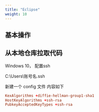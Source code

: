 ```yaml
---
title: "Eclipse"
weight: 10
---
```


## 基本操作

## 从本地仓库拉取代码

Windows 10， 配置ssh

C:\Users\账号名\.ssh

新建一个  config 文件
内容如下

```conf
KexAlgorithms +diffie-hellman-group1-sha1
HostKeyAlgorithms +ssh-rsa
PubkeyAcceptedKeyTypes +ssh-rsa
```
